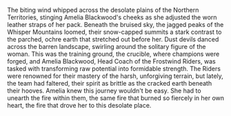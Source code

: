 The biting wind whipped across the desolate plains of the Northern Territories, stinging Amelia Blackwood's cheeks as she adjusted the worn leather straps of her pack.  Beneath the bruised sky, the jagged peaks of the Whisper Mountains loomed, their snow-capped summits a stark contrast to the parched, ochre earth that stretched out before her.  Dust devils danced across the barren landscape, swirling around the solitary figure of the woman.  This was the training ground, the crucible, where champions were forged, and Amelia Blackwood, Head Coach of the Frostwind Riders, was tasked with transforming raw potential into formidable strength.  The Riders were renowned for their mastery of the harsh, unforgiving terrain, but lately, the team had faltered, their spirit as brittle as the cracked earth beneath their hooves. Amelia knew this journey wouldn't be easy.  She had to unearth the fire within them, the same fire that burned so fiercely in her own heart, the fire that drove her to this desolate place.
